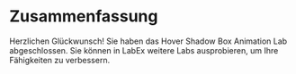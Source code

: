 # Zusammenfassung

Herzlichen Glückwunsch! Sie haben das Hover Shadow Box Animation Lab abgeschlossen. Sie können in LabEx weitere Labs ausprobieren, um Ihre Fähigkeiten zu verbessern.
